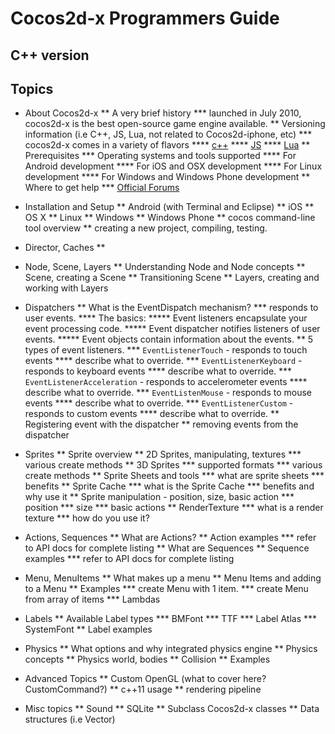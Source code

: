 # Cocos2d-x Programmers Guide
## C++ version

## Topics 

* About Cocos2d-x
** A very brief history
*** launched in July 2010, cocos2d-x is the best open-source game engine available. 
** Versioning information (i.e C++, JS, Lua, not related to Cocos2d-iphone, etc)
*** cocos2d-x comes in a variety of flavors
**** [c++](http://www.cocos2d-x.org/products#cocos2dx)
**** [JS](http://www.cocos2d-x.org/products#cocos2dx-js)
**** [Lua](http://www.cocos2d-x.org/products#cocos2dx-lua)
** Prerequisites
*** Operating systems and tools supported
**** For Android development
**** For iOS and OSX development
**** For Linux development
**** For Windows and Windows Phone development 
** Where to get help
*** [Official Forums](http://http://discuss.cocos2d-x.org)

* Installation and Setup
** Android (with Terminal and Eclipse)
** iOS
** OS X
** Linux
** Windows
** Windows Phone
** cocos command-line tool overview
** creating a new project, compiling, testing.

* Director, Caches
** 

* Node, Scene, Layers
** Understanding Node and Node concepts
** Scene, creating a Scene
** Transitioning Scene
** Layers, creating and working with Layers 

* Dispatchers
** What is the EventDispatch mechanism?
*** responds to user events.
**** The basics:
***** Event listeners encapsulate your event processing code.
***** Event dispatcher notifies listeners of user events.
***** Event objects contain information about the events.
** 5 types of event listeners.
*** `EventListenerTouch` - responds to touch events
**** describe what to override.
*** `EventListenerKeyboard` - responds to keyboard events
**** describe what to override.
*** `EventListenerAcceleration` - responds to accelerometer events
**** describe what to override.
*** `EventListenMouse` - responds to mouse events
**** describe what to override.
*** `EventListenerCustom` - responds to custom events
**** describe what to override.
** Registering event with the dispatcher
** removing events from the dispatcher

* Sprites
** Sprite overview
** 2D Sprites, manipulating, textures
*** various create methods
** 3D Sprites
*** supported formats
*** various create methods
** Sprite Sheets and tools
*** what are sprite sheets
*** benefits
** Sprite Cache
*** what is the Sprite Cache
*** benefits and why use it
** Sprite manipulation - position, size, basic action
*** position
*** size
*** basic actions
** RenderTexture
*** what is a render texture
*** how do you use it?

* Actions, Sequences
** What are Actions?
** Action examples
*** refer to API docs for complete listing
** What are Sequences
** Sequence examples
*** refer to API docs for complete listing

* Menu, MenuItems
** What makes up a menu
** Menu Items and adding to a Menu
** Examples
*** create Menu with 1 item.
*** create Menu from array of items
*** Lambdas

* Labels
** Available Label types
*** BMFont
*** TTF
*** Label Atlas
*** SystemFont
** Label examples

* Physics
** What options and why integrated physics engine
** Physics concepts
** Physics world, bodies
** Collision
** Examples

* Advanced Topics
** Custom OpenGL (what to cover here? CustomCommand?)
** c++11 usage
** rendering pipeline

* Misc topics
** Sound
** SQLite
** Subclass Cocos2d-x classes
** Data structures (i.e Vector)


